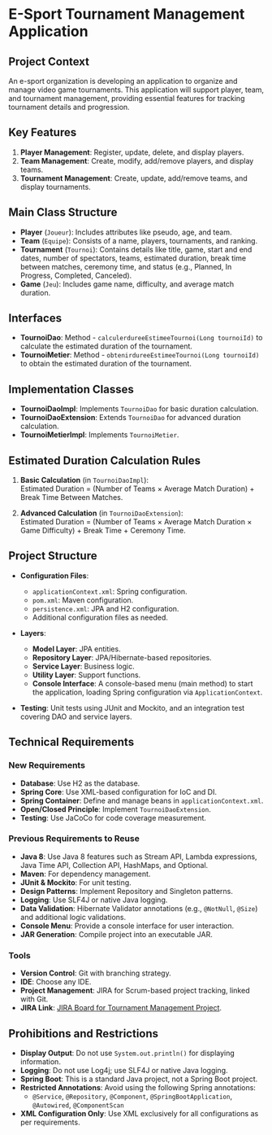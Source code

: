 # E-Sport Tournament Management Application

## Project Context

An e-sport organization is developing an application to organize and manage video game tournaments. This application will support player, team, and tournament management, providing essential features for tracking tournament details and progression.

## Key Features

1. **Player Management**: Register, update, delete, and display players.
2. **Team Management**: Create, modify, add/remove players, and display teams.
3. **Tournament Management**: Create, update, add/remove teams, and display tournaments.

## Main Class Structure

- **Player** (`Joueur`): Includes attributes like pseudo, age, and team.
- **Team** (`Equipe`): Consists of a name, players, tournaments, and ranking.
- **Tournament** (`Tournoi`): Contains details like title, game, start and end dates, number of spectators, teams, estimated duration, break time between matches, ceremony time, and status (e.g., Planned, In Progress, Completed, Canceled).
- **Game** (`Jeu`): Includes game name, difficulty, and average match duration.

## Interfaces

- **TournoiDao**: Method - `calculerdureeEstimeeTournoi(Long tournoiId)` to calculate the estimated duration of the tournament.
- **TournoiMetier**: Method - `obtenirdureeEstimeeTournoi(Long tournoiId)` to obtain the estimated duration of the tournament.

## Implementation Classes

- **TournoiDaoImpl**: Implements `TournoiDao` for basic duration calculation.
- **TournoiDaoExtension**: Extends `TournoiDao` for advanced duration calculation.
- **TournoiMetierImpl**: Implements `TournoiMetier`.

## Estimated Duration Calculation Rules

1. **Basic Calculation** (in `TournoiDaoImpl`):  
   Estimated Duration = (Number of Teams × Average Match Duration) + Break Time Between Matches.

2. **Advanced Calculation** (in `TournoiDaoExtension`):  
   Estimated Duration = (Number of Teams × Average Match Duration × Game Difficulty) + Break Time + Ceremony Time.

## Project Structure

- **Configuration Files**:
  - `applicationContext.xml`: Spring configuration.
  - `pom.xml`: Maven configuration.
  - `persistence.xml`: JPA and H2 configuration.
  - Additional configuration files as needed.

- **Layers**:
  - **Model Layer**: JPA entities.
  - **Repository Layer**: JPA/Hibernate-based repositories.
  - **Service Layer**: Business logic.
  - **Utility Layer**: Support functions.
  - **Console Interface**: A console-based menu (main method) to start the application, loading Spring configuration via `ApplicationContext`.

- **Testing**: Unit tests using JUnit and Mockito, and an integration test covering DAO and service layers.

## Technical Requirements

### New Requirements
- **Database**: Use H2 as the database.
- **Spring Core**: Use XML-based configuration for IoC and DI.
- **Spring Container**: Define and manage beans in `applicationContext.xml`.
- **Open/Closed Principle**: Implement `TournoiDaoExtension`.
- **Testing**: Use JaCoCo for code coverage measurement.

### Previous Requirements to Reuse
- **Java 8**: Use Java 8 features such as Stream API, Lambda expressions, Java Time API, Collection API, HashMaps, and Optional.
- **Maven**: For dependency management.
- **JUnit & Mockito**: For unit testing.
- **Design Patterns**: Implement Repository and Singleton patterns.
- **Logging**: Use SLF4J or native Java logging.
- **Data Validation**: Hibernate Validator annotations (e.g., `@NotNull`, `@Size`) and additional logic validations.
- **Console Menu**: Provide a console interface for user interaction.
- **JAR Generation**: Compile project into an executable JAR.

### Tools

- **Version Control**: Git with branching strategy.
- **IDE**: Choose any IDE.
- **Project Management**: JIRA for Scrum-based project tracking, linked with Git.
- **JIRA Link**: [JIRA Board for Tournament Management Project](https://oneno9847.atlassian.net/jira/software/projects/TOUR/boards/2/backlog?atlOrigin=eyJpIjoiZDBjMGQwNzQ5NmJhNDdkMGE4ZjIzNDM1NDk2MmFiZDgiLCJwIjoiaiJ9).

## Prohibitions and Restrictions

- **Display Output**: Do not use `System.out.println()` for displaying information.
- **Logging**: Do not use Log4j; use SLF4J or native Java logging.
- **Spring Boot**: This is a standard Java project, not a Spring Boot project.
- **Restricted Annotations**: Avoid using the following Spring annotations:
  - `@Service`, `@Repository`, `@Component`, `@SpringBootApplication`, `@Autowired`, `@ComponentScan`
- **XML Configuration Only**: Use XML exclusively for all configurations as per requirements.

